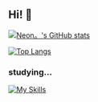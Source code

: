 ## Hi! 👋

[![Neon。's GitHub stats](https://github-readme-stats.vercel.app/api?username=neon-Gi&theme=vue-dark&show_icons=true)](https://github.com/neon-Gi/github-readme-stats)

[![Top Langs](https://github-readme-stats.vercel.app/api/top-langs/?username=neon-Gi&theme=vue-dark&show_icons=true&layout=compact)](https://github.com/neon-Gi/github-readme-stats)

### studying...
[![My Skills](https://skillicons.dev/icons?i=js,html,css,python,swift,php,mysql,cs,dotnet,java,rust)](https://skillicons.dev)
